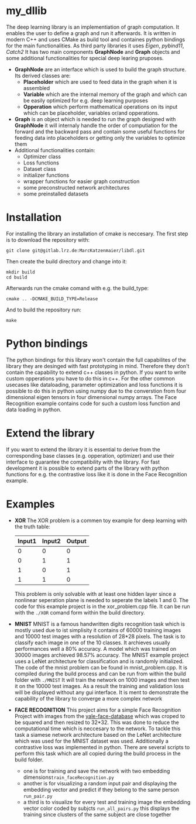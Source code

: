 # my_dllib

The deep learning library is an implementiation of graph computation. It enables the user to define a graph and run it afterwards. It is written in modern C++ and uses CMake as build tool and containes python bindings for the main functionalities. As third party libraries it uses *Eigen*, *pybind11*, *Catch2*
It has two main components **GraphNode** and **Graph** objects and some additional functionalities for special deep learing pruposes.
- **GraphNode** are an interface which is used to build the graph structure. Its derived classes are:
    - **Placeholder** which are used to feed data in the graph when it is assembled
    - **Variable** which are the internal memory of the graph and which can be easily optimized for e.g. deep learning purposes
    - **Opperation** which perform mathematical operations on its input which can be placeholder, variables or/and opperations.
- **Graph** is an object which is needed to run the graph designed with **GraphNode** it will internaly handle the order of computiation for the forward and the backward pass and contain some useful functions for feeding data into placeholders or getting only the variables to optimize them
- Additional functionalities contain:
    - Optimizer class
    - Loss functions
    - Dataset class
    - initializer functions
    - wrapper functions for easier graph construction
    - some preconstructed network architectures
    - some preinstalled datasets
# Installation
For installing the library an installation of cmake is neccesary.
The first step is to download the repository with:
```
git clone git@gitlab.lrz.de:MarcKatzenmaier/libdl.git
```
Then create the build directory and change into it:
```
mkdir build
cd build
```
Afterwards run the cmake comand with e.g. the build_type:
```
cmake .. -DCMAKE_BUILD_TYPE=Release
```
And to build the repository run:
```
make
```
# Python bindings
The python bindings for this library won't contain the full capabilites of the library they are desinged with fast prototyping in mind. Therefore they don't contain the capability to extend c++ classes in python. If you want to write custom opperations you have to do this in c++. For the other common usecases like dataloading, parameter optimization and loss functions it is possible to do this in python using numpy due to the converstion from four dimensional eigen tensors in four dimensional numpy arrays. The Face Recognition example contains code for such a custom loss function and data loading in python.
# Extend the library
If you want to extend the library it is essential to derive from the corresponding base classes (e.g. opperation, optimizer) and use their interface to guarantee the compatibility with the library. For fast development it is possible to extend parts of the library with python functions for e.g. the contrastive loss like it is done in the Face Recognition example.
# Examples
- **XOR**
The XOR problem is a commen toy example for deep learning with the truth table:

    |Input1 | Input2 | Output|
    |------|------|------|
    |0|0|0|
    |0|1|1|
    |1|0|1|
    |1|1|0|

    This problem is only solvable with at least one hidden layer since a nonlinear seperation plane is needed to seperate the labels 1 and 0.
    The code for this example project is in the xor_problem.cpp file. It can be run with the `./XOR` comand form within the build directory.
- **MNIST**
    MNIST is a famous handwritten digits recognition task which is mostly used due to ist simplisity it contains of 60000 training images and 10000 test images with a resolution of 28*28 pixels. The task is to classify each image in one of the 10 classes. It archieves usually performances well a 80% accuracy. A model which was trained on 30000 images archieved 98.57% accuracy.
    The MNIST example project uses a LeNet architecture for classification and is randomly initialized.
    The code of the mnist problem can be found in mnist_problem.cpp. It is compiled during the build process and can be run from within the build folder with `./MNIST`
    It will train the network on 1000 images and then test it on the 10000 test images. As a result the training and validation loss will be displayed without any gui interface. It is ment to demonstrate the capability of the library to converge a more complex network
- **FACE RECOGNITION**
    This project aims for a simple Face Recognition Project with images from the [yale-face-database](http://vision.ucsd.edu/content/yale-face-database) which was croped to be squared and then resized to 32*32. This was done to reduce the computational time which is neccesary to the network. To tackle this task a siamese network architecture based on the LeNet architecture which was used for the MNIST dataset was used. Additionally a contrastive loss was implemented in python. There are several scripts to perform this task which are all copied during the build process in the build folder.
    - one is for training and save the network with two embedding dimensions`train_faceRecognition.py`
    - another is for visualizing a random input pair and displaying the embedding vector and predict if they belong to the same person `run_pair.py`
    - a third is to visualize for every test and training image the embedding vector color coded by subjcts `run_all_pairs.py` this displays the training since clusters of the same subject are close together
